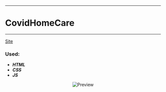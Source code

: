 ____
# CovidHomeCare
____
[Site](https://1kiritos1.github.io/homecare/)

### Used:
* ***HTML***
* ***CSS***
* ***JS***

<p align="center">
  <img src="https://lh3.googleusercontent.com/pw/AM-JKLVD7KF6dBEJ4Y_IJPZxFAt6v23sAvx7tuFpWwqLiWhHUaBFHgush5e7bOUEF3mQOEW_LUFWLl5lo_jGVnJ36U1AtMsMx25Wgaffe3vETI6z0Z8WlpPkg2HLr9IiTSVTPovOSGgtIjBZiIzJ7XRgHRD-=w275-h929-no?authuser=0" title="Preview">
</p>
